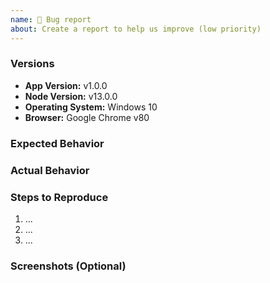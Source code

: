 ```yaml
---
name: 🐛 Bug report
about: Create a report to help us improve (low priority)
---
```


<!-- Please search existing issues to avoid creating duplicates, remember before the title text add tag: [Bug report] -->

### Versions

<!-- Replace or update the values below with your own: -->

-   **App Version:** v1.0.0
-   **Node Version:** v13.0.0
-   **Operating System:** Windows 10
-   **Browser:** Google Chrome v80

### Expected Behavior

<!-- Please describe below this line the program's expected behavior. -->

### Actual Behavior

<!-- Please describe below this line the program's actual behavior. Please include any stack traces
or log output in the back ticks below. -->

### Steps to Reproduce

<!-- Please describe below this line the steps for reproduce this issue, are numbered below. Include as
much detail as possible. -->

1. ...
2. ...
3. ...

### Screenshots (Optional)

<!-- If the error is graphical in nature it is helpful to provide a screenshot below this line. -->

<!--
PAID SUPPORT :
If you need paid support with hight priority donate correct tier on:
- https://github.com/sponsors/ptkdev
- https://www.patreon.com/join/ptkdev

Please send me an email (support@ptkdev.io) before donation, i try provide correct price quotation for your bug or new feature.
-->
